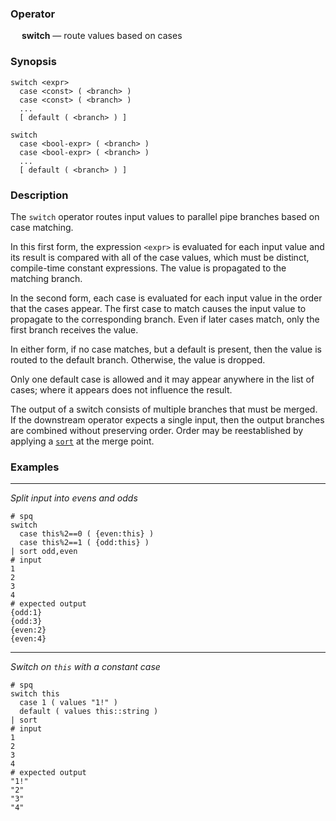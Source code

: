 ### Operator

&emsp; **switch** &mdash; route values based on cases

### Synopsis

```
switch <expr>
  case <const> ( <branch> )
  case <const> ( <branch> )
  ...
  [ default ( <branch> ) ]

switch
  case <bool-expr> ( <branch> )
  case <bool-expr> ( <branch> )
  ...
  [ default ( <branch> ) ]
```
### Description

The `switch` operator routes input values to parallel pipe branches
based on case matching.

In this first form, the expression `<expr>` is evaluated for each input value
and its result is
compared with all of the case values, which must be distinct, compile-time constant
expressions.  The value is propagated to the matching branch.

In the second form, each case is evaluated for each input value
in the order that the cases appear.
The first case to match causes the input value to propagate to the corresponding branch.
Even if later cases match, only the first branch receives the value.

In either form, if no case matches, but a default is present,
then the value is routed to the default branch.  Otherwise, the value is dropped.

Only one default case is allowed and it may appear anywhere in the list of cases;
where it appears does not influence the result.

The output of a switch consists of multiple branches that must be merged.
If the downstream operator expects a single input, then the output branches are
combined without preserving order.  Order may be reestablished by applying a
[`sort`](sort.md) at the merge point.

### Examples

---

_Split input into evens and odds_
```mdtest-spq
# spq
switch
  case this%2==0 ( {even:this} )
  case this%2==1 ( {odd:this} )
| sort odd,even
# input
1
2
3
4
# expected output
{odd:1}
{odd:3}
{even:2}
{even:4}
```

---

_Switch on `this` with a constant case_
```mdtest-spq
# spq
switch this
  case 1 ( values "1!" )
  default ( values this::string )
| sort
# input
1
2
3
4
# expected output
"1!"
"2"
"3"
"4"
```

